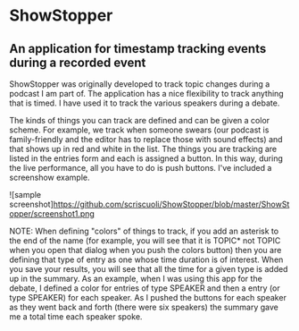 ﻿# ShowStopper
## An application for timestamp tracking events during a recorded event

ShowStopper was originally developed to track topic changes during a podcast I 
am part of. The application has a nice flexibility to track anything that is
timed. I have used it to track the various speakers during a debate.

The kinds of things you can track are defined and can be given a color scheme.
For example, we track when someone swears (our podcast is family-friendly and the
editor has to replace those with sound effects) and that shows up in red and white
in the list. The things you are tracking are listed in the entries form and each
is assigned a button. In this way, during the live performance, all you have to do
is push buttons. I've included a screenshow example.

![sample screenshot]https://github.com/scriscuoli/ShowStopper/blob/master/ShowStopper/screenshot1.png

NOTE: When defining "colors" of things to track, if you add an asterisk to the end
of the name (for example, you will see that it is TOPIC* not TOPIC when you open
that dialog when you push the colors button) then you are defining that type of
entry as one whose time duration is of interest. When you save your results, you
will see that all the time for a given type is added up in the summary. As an example,
when I was using this app for the debate, I defined a color for entries of type
SPEAKER and then a entry (or type SPEAKER) for each speaker. As I pushed the buttons
for each speaker as they went back and forth (there were six speakers) the summary
gave me a total time each speaker spoke.